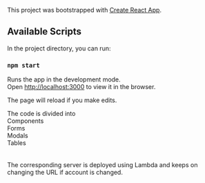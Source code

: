 This project was bootstrapped with [Create React App](https://github.com/facebook/create-react-app).

## Available Scripts

In the project directory, you can run:

### `npm start`

Runs the app in the development mode.<br />
Open [http://localhost:3000](http://localhost:3000) to view it in the browser.

The page will reload if you make edits.<br />


The code is divided into <br/>
Components <br/>
    Forms<br/>
    Modals<br/>
    Tables<br/>
<br/>    
The corresponding server is deployed using Lambda and keeps on changing the URL if account is changed.
